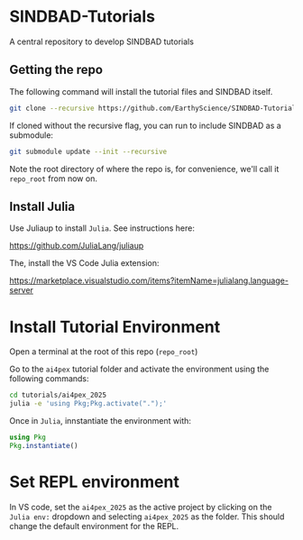 # SINDBAD-Tutorials
A central repository to develop SINDBAD tutorials

## Getting the repo

The following command will install the tutorial files and SINDBAD itself.

```bash
git clone --recursive https://github.com/EarthyScience/SINDBAD-Tutorials.git
```

If cloned without the recursive flag, you can run to include SINDBAD as a submodule:
```bash
git submodule update --init --recursive
```

Note the root directory of where the repo is, for convenience, we'll call it `repo_root` from now on.

## Install Julia

Use Juliaup to install `Julia`. See instructions here:

https://github.com/JuliaLang/juliaup

The, install the VS Code Julia extension: 

https://marketplace.visualstudio.com/items?itemName=julialang.language-server


# Install Tutorial Environment
Open a terminal at the root of this repo (`repo_root`)

Go to the `ai4pex` tutorial folder and activate the environment using the following commands:
```bash
cd tutorials/ai4pex_2025
julia -e 'using Pkg;Pkg.activate(".");'
```

Once in `Julia`, innstantiate the environment with:
```julia
using Pkg
Pkg.instantiate()
```
# Set REPL environment
In VS code, set the `ai4pex_2025` as the active project by clicking on the `Julia env:` dropdown and selecting `ai4pex_2025` as the folder. This should change the default environment for the REPL.

